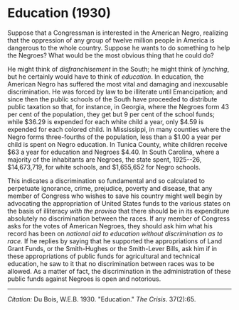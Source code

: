 <!--
title:   Education
author:  Du Bois, W.E.B.
journal: The Crisis
year:    1930
volume:  37
issue:   2
pages:   65
-->
# Education (1930)

Suppose that a Congressman is interested in the American Negro, realizing that the oppression of any group of twelve million people in America is dangerous to the whole country. Suppose he wants to do something to help the Negroes? What would be the most obvious thing that he could do?

He might think of *disfranchisement* in the South; he might think of *lynching*, but he certainly would have to think of *education*. In education, the American Negro has suffered the most vital and damaging and inexcusable discrimination. He was forced by law to be illiterate until Emancipation; and since then the public schools of the South have proceeded to distribute public taxation so that, for instance, in Georgia, where the Negroes form 43 per cent of the population, they get but 9 per cent of the school funds; while $36.29 is expended for each white child a year, only $4.59 is expended for each colored child. In Mississippi, in many counties where the Negro forms three-fourths of the population, less than a $1.00 a year per child is spent on Negro education. In Tunica County, white children receive $63 a year for education and Negroes $4.40. In South Carolina, where a majority of the inhabitants are Negroes, the state spent, 1925--26, $14,673,719, for white schools, and $1,655,652 for Negro schools.

This indicates a discrimination so fundamental and so calculated to perpetuate ignorance, crime, prejudice, poverty and disease, that any member of Congress who wishes to save his country might well begin by advocating the appropriation of United States funds to the various states on the basis of illiteracy *with the proviso* that there should be in its expenditure absolutely no discrimination between the races. If any member of Congress asks for the votes of American Negroes, they should ask him what his record has been on *national aid to education without discrimination as to race.* If he replies by saying that he supported the appropriations of Land Grant Funds, or the Smith-Hughes or the Smith-Lever Bills, ask him if in these appropriations of public funds for agricultural and technical education, he saw to it that no discrimination between races was to be allowed. As a matter of fact, the discrimination in the administration of these public funds against Negroes is open and notorious.

_________________
*Citation:* Du Bois, W.E.B. 1930. "Education." *The Crisis*. 37(2):65.